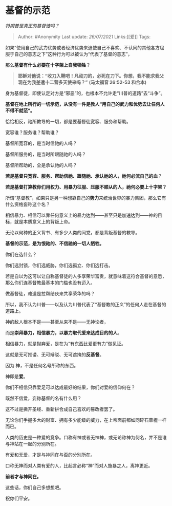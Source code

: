 # 基督的示范
*特朗普是真正的基督徒吗？*

> Author: #Anonymity
> Last update: *26/07/2021*
> Links:[[爱]]
> Tags:

如果“使用自己的武力优势或者经济优势来迫使自己不喜欢、不认同的其他各方屈服于自己的意志之下”这种行为可以被认为“代表了基督的意志”，

那么**基督有什么必要在十字架上自我牺牲**？

> **耶稣对他说：“收刀入鞘吧！凡动刀的，必死在刀下。你想，我不能求我父现在为我差遣十二营多天使来吗？”**
> **(马太福音 26:52-53 和合本)**

身为基督徒，即使认定对方是“邪恶”的，也根本不允许走“川普的道路”去“斗争”。

**基督在地上所行的一切示范，从没有一件是教人“用自己的武力和优势去让任何人不得不就范”。**

恰恰相反，祂所教导的一切，都是要基督徒宽容、服务和帮助。

宽容谁？服务谁？帮助谁？

基督所宽容的，是当时信祂的人吗？

基督所服务的，是当时所跟随祂的人吗？

基督所帮助的，全是承认祂的人吗？

**若是基督只宽容、服务、帮助信祂、跟随祂、承认祂的人，祂何必流自己的血**？

**若是基督打算教你们用权力、用暴力征服、压服不顺从的人，祂何必要上十字架？**

所谓“基督教”，如果只是另一种想靠自己的**势力**来统治世界的暴力集团，那么它有什么资格妄称这个名？

相信暴力、相信可以靠任何意义上的暴力达到——甚至只是加速达到——神的目标，就是本质意义上的背叛上帝。

无论以何种的正义背书、有多少人类的同党，都是背叛基督的教导。

**基督的示范，是为恨祂的、不信祂的一切人牺牲。**

你们在选什么？

你们选封锁，你们选威胁，你们选孤立、你们选打击。

若是自以为这可以让自称基督徒的人多享荣华富贵，就意味着这符合基督的意愿，那么你们连基督教最基本的门槛也没有迈入。

做基督徒，难道是拉帮结伙来共享荣华的吗？

所以，我不认为川普——以及认为川普代表了“基督教的正义”的任何人走在基督的道路上。

神的敌人根本不是——甚至从来不是——无神论者，

而是**崇拜暴力，相信暴力，以暴力取代爱来达成目的的人**。

相信暴力，就是抛弃爱，是在为“有东西比爱更有力”做见证。

这就是无可推诿、无可辩驳、无可遮掩的**反基督**。

因为 神，不是任何名号所称的东西。

神即是**爱**。

你们不相信只靠爱足可以达成最好的结果，你们对爱的信仰何在？

既然不信爱，妄称基督的名有什么用？

这不过是撕开圣经、重新拼合成自己喜欢的篡改者罢了。

无论你们手握多大的财富、拥有多少能级的威力，在上帝面前都如同碎石草棍一样而已。

人类的历史是一种爱的竞争。口称有神或者无神神，或无论称神为何名，并不是谁与神站在一起的分别所在。

有爱和无爱，才是与神同在与否的分别所在。

口称无神而对人类有爱的人，比起言必称“神”而对人施暴之人，离神更近。

**前者才与神同在。**

这些话，你们自己多想想吧。

祝你们平安。


